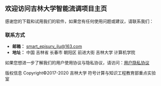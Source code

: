 ## 欢迎访问吉林大学智能流调项目主页

<!-- You can use the [editor on GitHub](https://github.com/SMARTEPISURV-JLU/SMARTEPISURV-JLU.github.io/edit/main/index.md) to maintain and preview the content for your website in Markdown files.

Whenever you commit to this repository, GitHub Pages will run [Jekyll](https://jekyllrb.com/) to rebuild the pages in your site, from the content in your Markdown files.
 -->
 
感谢您的下载和试用我们的软件，如果您有任何使用问题或建议，请联系我们：

<!-- ### Markdown

Markdown is a lightweight and easy-to-use syntax for styling your writing. It includes conventions for

```markdown
Syntax highlighted code block -->
<!-- 
# Header 1
## Header 2 -->
### 联系方式

- **邮箱：** smart_episurv_jlu@163.com
- **地址：** 中国 吉林省 长春市 朝阳区 前进大街 吉林大学 计算机学院

如果您想进一步了解我们的用户使用协议与隐私协议，请访问：[用户隐私协议](protocol.md)

版权信息 Copyright©2017-2020 吉林大学 符号计算与知识工程教育部重点实验室

<!-- - List

1. Numbered
2. List -->

<!-- 
**Bold** and _Italic_ and `Code` text

[Link](url) and ![Image](src)
```

For more details see [Basic writing and formatting syntax](https://docs.github.com/en/github/writing-on-github/getting-started-with-writing-and-formatting-on-github/basic-writing-and-formatting-syntax).

### Jekyll Themes

Your Pages site will use the layout and styles from the Jekyll theme you have selected in your [repository settings](https://github.com/SMARTEPISURV-JLU/SMARTEPISURV-JLU.github.io/settings/pages). The name of this theme is saved in the Jekyll `_config.yml` configuration file.

### Support or Contact

Having trouble with Pages? Check out our [documentation](https://docs.github.com/categories/github-pages-basics/) or [contact support](https://support.github.com/contact) and we’ll help you sort it out.
 -->
